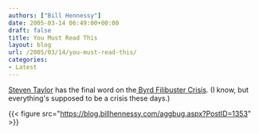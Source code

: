 ```yaml
---
authors: ["Bill Hennessy"]
date: 2005-03-14 06:49:00+00:00
draft: false
title: You Must Read This
layout: blog
url: /2005/03/14/you-must-read-this/
categories:
- Latest
---
```


[Steven Taylor](https://www.poliblogger.com/index.php?p=6457) has the final word on the[ Byrd Filibuster Crisis](https://www.al.com/opinion/mobileregister/index.ssf?/base/opinion/1110709444153460.xml). (I know, but everything's supposed to be a crisis these days.)




{{< figure src="https://blog.billhennessy.com/aggbug.aspx?PostID=1353" >}}

